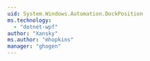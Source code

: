 ```yaml
---
uid: System.Windows.Automation.DockPosition
ms.technology: 
  - "dotnet-wpf"
author: "Xansky"
ms.author: "mhopkins"
manager: "ghogen"
---
```

